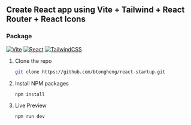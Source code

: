 ## Create React app using Vite + Tailwind + React Router + React Icons

### Package

 [![Vite](https://img.shields.io/badge/vite-%23646CFF.svg?style=for-the-badge&logo=vite&logoColor=white)][Vite-url] [![React](https://img.shields.io/badge/react-%2320232a.svg?style=for-the-badge&logo=react&logoColor=%2361DAFB)][React-url]  [![TailwindCSS](https://img.shields.io/badge/tailwindcss-%2338B2AC.svg?style=for-the-badge&logo=tailwind-css&logoColor=white)][Tailwind-url]

1. Clone the repo
   ```sh
   git clone https://github.com/btongheng/react-startup.git
   ```
2. Install NPM packages
   ```sh
   npm install
   ```
3. Live Preview
   ```sh
   npm run dev
   ```



   <!-- MARKDOWN LINKS & IMAGES -->
   [React-url]: https://reactjs.org/
   [Tailwind-url]: https://tailwindcss.com/
   [Vite-url]: https://vitejs.dev/

